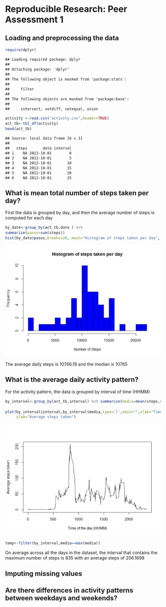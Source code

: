# Reproducible Research: Peer Assessment 1


## Loading and preprocessing the data


```r
require(dplyr)
```

```
## Loading required package: dplyr
## 
## Attaching package: 'dplyr'
## 
## The following object is masked from 'package:stats':
## 
##     filter
## 
## The following objects are masked from 'package:base':
## 
##     intersect, setdiff, setequal, union
```

```r
activity <-read.csv("activity.csv",header=TRUE)
act_tb<-tbl_df(activity)
head(act_tb)
```

```
## Source: local data frame [6 x 3]
## 
##   steps       date interval
## 1    NA 2012-10-01        0
## 2    NA 2012-10-01        5
## 3    NA 2012-10-01       10
## 4    NA 2012-10-01       15
## 5    NA 2012-10-01       20
## 6    NA 2012-10-01       25
```

## What is mean total number of steps taken per day?

First the data is grouped by day, and then the average number of steps is computed for each day


```r
by_date<-group_by(act_tb,date ) %>%
summarize(pasos=sum(steps))    
hist(by_date$pasos,breaks=20, main="Histogram of steps taken per day", col="blue", xlab="Number of Steps")
```

![](PA1_template_files/figure-html/numberSteps-1.png) 

The average daily steps is 10766.19 and the median is 10765

## What is the average daily activity pattern? 
For the activity pattern, the data is grouped by interval of time (HHMM) 


```r
by_interval<-group_by(act_tb,interval) %>% summarize(media=mean(steps,na.rm=TRUE))

plot(by_interval$interval,by_interval$media,type='l',main="",xlab="Time of the day (HHMM)",
     ylab="Average steps taken")
```

![](PA1_template_files/figure-html/activityPattern-1.png) 

```r
temp<-filter(by_interval,media==max(media))
```
On average across all the days in the dataset, the interval that contains the maximum number of steps is 835 with an average steps of 206.1698


## Imputing missing values



## Are there differences in activity patterns between weekdays and weekends?
